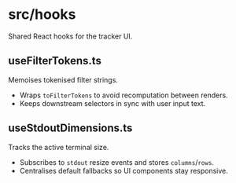# src/hooks

Shared React hooks for the tracker UI.

## useFilterTokens.ts
Memoises tokenised filter strings.
- Wraps `toFilterTokens` to avoid recomputation between renders.
- Keeps downstream selectors in sync with user input text.

## useStdoutDimensions.ts
Tracks the active terminal size.
- Subscribes to `stdout` resize events and stores `columns`/`rows`.
- Centralises default fallbacks so UI components stay responsive.
